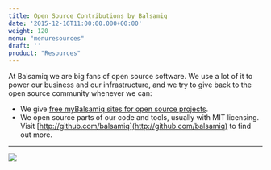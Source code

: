 ```yaml
---
title: Open Source Contributions by Balsamiq
date: '2015-12-16T11:00:00.000+00:00'
weight: 120
menu: "menuresources"
draft: ''
product: "Resources"
---
```


At Balsamiq we are big fans of open source software. We use a lot of it to power our business and our infrastructure, and we try to give back to the open source community whenever we can:

*   We give [free myBalsamiq sites for open source projects](https://balsamiq.com/free).
*   We open source parts of our code and tools, usually with MIT licensing. Visit [http://github.com/balsamiq](http://github.com/balsamiq) to find out more.

* * *

[![](https://media.balsamiq.com/img/support/resources/githubbalsamiq.png)](http://github.com/balsamiq)

